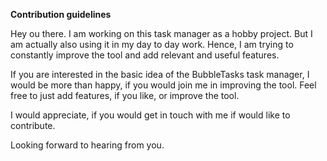 **Contribution guidelines**

Hey ou there. I am working on this task manager as a hobby project. But I am actually also using it in my day to day work. 
Hence, I am trying to constantly improve the tool and add relevant and useful features. 

If you are interested in the basic idea of the BubbleTasks task manager, I would be more than happy, if you would join me in improving the tool. 
Feel free to just add features, if you like, or improve the tool. 

I would appreciate, if you would get in touch with me if would like to contribute. 

Looking forward to hearing from you. 
